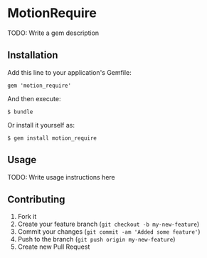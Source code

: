# MotionRequire

TODO: Write a gem description

## Installation

Add this line to your application's Gemfile:

    gem 'motion_require'

And then execute:

    $ bundle

Or install it yourself as:

    $ gem install motion_require

## Usage

TODO: Write usage instructions here

## Contributing

1. Fork it
2. Create your feature branch (`git checkout -b my-new-feature`)
3. Commit your changes (`git commit -am 'Added some feature'`)
4. Push to the branch (`git push origin my-new-feature`)
5. Create new Pull Request
